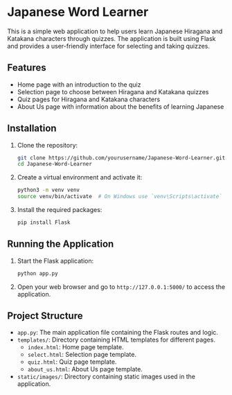 # Japanese Word Learner

This is a simple web application to help users learn Japanese Hiragana and Katakana characters through quizzes. The application is built using Flask and provides a user-friendly interface for selecting and taking quizzes.

## Features

- Home page with an introduction to the quiz
- Selection page to choose between Hiragana and Katakana quizzes
- Quiz pages for Hiragana and Katakana characters
- About Us page with information about the benefits of learning Japanese

## Installation

1. Clone the repository:
    ```bash
    git clone https://github.com/yourusername/Japanese-Word-Learner.git
    cd Japanese-Word-Learner
    ```

2. Create a virtual environment and activate it:
    ```bash
    python3 -m venv venv
    source venv/bin/activate  # On Windows use `venv\Scripts\activate`
    ```

3. Install the required packages:
    ```bash
    pip install Flask
    ```

## Running the Application

1. Start the Flask application:
    ```bash
    python app.py
    ```

2. Open your web browser and go to `http://127.0.0.1:5000/` to access the application.

## Project Structure

- `app.py`: The main application file containing the Flask routes and logic.
- `templates/`: Directory containing HTML templates for different pages.
  - `index.html`: Home page template.
  - `select.html`: Selection page template.
  - `quiz.html`: Quiz page template.
  - `about_us.html`: About Us page template.
- `static/images/`: Directory containing static images used in the application.
